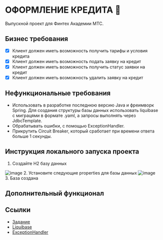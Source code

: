 # ОФОРМЛЕНИЕ КРЕДИТА 💸

Выпускной проект для Финтех Академии МТС.

## Бизнес требования

- [x] Клиент должен иметь возможность получить тарифы и условия кредита
- [x] Клиент должен иметь возможность подать заявку на кредит
- [x] Клиент должен иметь возможность получить статус заявки на кредит
- [x] Клиент должен иметь возможность удалить заявку на кредит

## Нефункциональные требования

* Использовать в разработке последнюю версию
  Java и фреимворк Spring. Для
  создания структуры базы данных
  использовать liquibase с миграцями в
  формате .yaml, а запросы выполнять
  через JdbcTemplate.
* Обрабатывать ошибки, с помощью
  ExceptionHandler.
* Прикрутить Circuit Breaker,
  который сработает при времени ответа больше 1
  секунды.

## Инструкция локального запуска проекта
1. Создайте H2 базу данных

 ![image](https://user-images.githubusercontent.com/93432684/236708581-853613c0-8577-4b26-af45-11e9f8fb8a23.png)
2. Установите следующие properties для базы данных
 ![image](https://user-images.githubusercontent.com/93432684/236708674-790e4248-f3d7-4120-bdc4-42e7ee7bbcd9.png)
3. База создана

## Дополнительный функционал



## Ссылки

* [Задание](https://drive.google.com/file/d/1zett8xUTBs7ZuF3sFCnykGqPkwLFldb4/view)
* [Liquibase](https://www.youtube.com/watch?v=ec90flC2MNg)
* [ExceptionHandler](https://habr.com/ru/articles/528116/)
